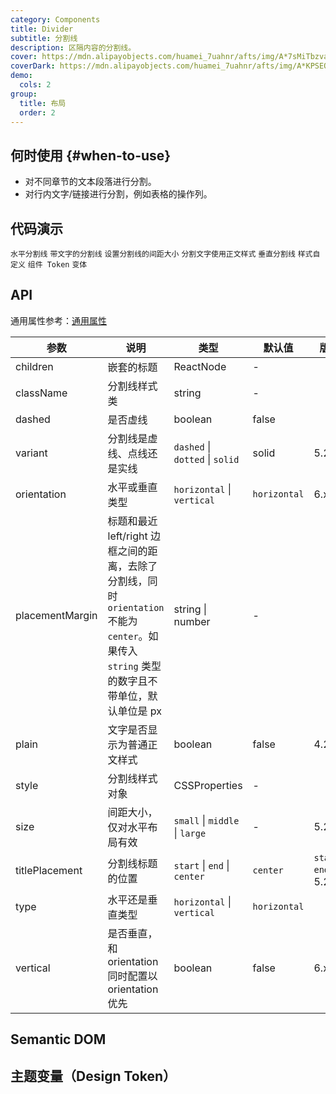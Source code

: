 ```yaml
---
category: Components
title: Divider
subtitle: 分割线
description: 区隔内容的分割线。
cover: https://mdn.alipayobjects.com/huamei_7uahnr/afts/img/A*7sMiTbzvaDoAAAAAAAAAAAAADrJ8AQ/original
coverDark: https://mdn.alipayobjects.com/huamei_7uahnr/afts/img/A*KPSEQ74PLg4AAAAAAAAAAAAADrJ8AQ/original
demo:
  cols: 2
group:
  title: 布局
  order: 2
---
```


## 何时使用 {#when-to-use}

- 对不同章节的文本段落进行分割。
- 对行内文字/链接进行分割，例如表格的操作列。

## 代码演示

<!-- prettier-ignore -->
<code src="./demo/horizontal.tsx">水平分割线</code>
<code src="./demo/with-text.tsx">带文字的分割线</code>
<code src="./demo/size.tsx" version="5.25.0">设置分割线的间距大小</code>
<code src="./demo/plain.tsx">分割文字使用正文样式</code>
<code src="./demo/vertical.tsx">垂直分割线</code>
<code src="./demo/customize-style.tsx" debug>样式自定义</code>
<code src="./demo/component-token.tsx" debug>组件 Token</code>
<code src="./demo/variant.tsx">变体</code>

## API

通用属性参考：[通用属性](/docs/react/common-props)

| 参数 | 说明 | 类型 | 默认值 | 版本 |
| --- | --- | --- | --- | --- |
| children | 嵌套的标题 | ReactNode | - |  |
| className | 分割线样式类 | string | - |  |
| dashed | 是否虚线 | boolean | false |  |
| variant | 分割线是虚线、点线还是实线 | `dashed` \| `dotted` \| `solid` | solid | 5.20.0 |
| orientation | 水平或垂直类型 | `horizontal` \| `vertical` | `horizontal` | 6.x |
| placementMargin | 标题和最近 left/right 边框之间的距离，去除了分割线，同时 `orientation` 不能为 `center`。如果传入`string` 类型的数字且不带单位，默认单位是 px | string \| number | - |  |
| plain | 文字是否显示为普通正文样式 | boolean | false | 4.2.0 |
| style | 分割线样式对象 | CSSProperties | - |  |
| size | 间距大小，仅对水平布局有效 | `small` \| `middle` \| `large` | - | 5.25.0 |
| titlePlacement | 分割线标题的位置 | `start` \| `end` \| `center` | `center` | `start` `end`: 5.24.0 |
| type | 水平还是垂直类型 | `horizontal` \| `vertical` | `horizontal` |  |
| vertical | 是否垂直，和 orientation 同时配置以 orientation 优先 | boolean | false | 6.x |

## Semantic DOM

<code src="./demo/_semantic.tsx" simplify="true"></code>

## 主题变量（Design Token）

<ComponentTokenTable component="Divider"></ComponentTokenTable>
